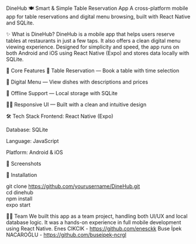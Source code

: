 DineHub 🍽
Smart & Simple Table Reservation App
A cross-platform mobile app for table reservations and digital menu browsing, built with React Native and SQLite.

✨ What is DineHub?
DineHub is a mobile app that helps users reserve tables at restaurants in just a few taps. It also offers a clean digital menu viewing experience. Designed for simplicity and speed, the app runs on both Android and iOS using React Native (Expo) and stores data locally with SQLite.

🔑 Core Features
📅 Table Reservation — Book a table with time selection

🧾 Digital Menu — View dishes with descriptions and prices

📱 Offline Support — Local storage with SQLite

🧑‍🎨 Responsive UI — Built with a clean and intuitive design

🛠 Tech Stack
Frontend: React Native (Expo)

Database: SQLite

Language: JavaScript

Platform: Android & iOS

📸 Screenshots


🔧 Installation

git clone https://github.com/yourusername/DineHub.git  
cd dinehub  
npm install  
expo start

👨‍💻 Team
We built this app as a team project, handling both UI/UX and local database logic. It was a hands-on experience in full mobile development using React Native.
Enes CIKCIK - https://github.com/enesckk
Buse İpek NACAROĞLU - https://github.com/buseipek-ncrgl

